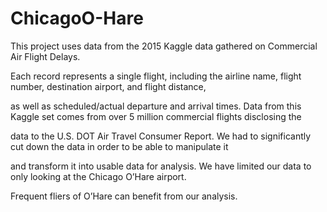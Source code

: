 # ChicagoO-Hare
This project uses data from the 2015 Kaggle data gathered on Commercial Air Flight Delays. 

Each record represents a single flight, including the airline name, flight number, destination airport, and flight distance, 

as well as scheduled/actual departure and arrival times. Data from this Kaggle set comes from over 5 million commercial flights disclosing the 

data to the U.S. DOT Air Travel Consumer Report. We had to significantly cut down the data in order to be able to manipulate it 

and transform it into usable data for analysis. We have limited our data to only looking at the Chicago O’Hare airport. 

Frequent fliers of O’Hare can benefit from our analysis.
